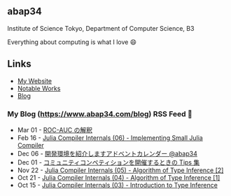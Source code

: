 ## abap34

Institute of Science Tokyo, Department of Computer Science, B3

Everything about computing is what I love :smile:

## Links

- [My Website](https://www.abap34.com)
- [Notable Works](https://www.abap34.com/works)
- [Blog](https://www.abap34.com/blog)
 

### My Blog (https://www.abap34.com/blog) RSS Feed 📝 

<!-- feed start -->
- Mar 01 - [ROC-AUC の解釈](https://abap34.com/posts/auc.html)
- Feb 16 - [Julia Compiler Internals (06) - Implementing Small Julia Compiler](https://abap34.com/posts/jci_06.html)
- Dec 06 - [開発環境を紹介しますアドベントカレンダー @abap34](https://abap34.com/posts/devenv_advent.html)
- Dec 01 - [コミュニティコンペティションを開催するときの Tips 集](https://abap34.com/posts/community_competetion_tips.html)
- Nov 22 - [Julia Compiler Internals (05) - Algorithm of Type Inference [2]](https://abap34.com/posts/jci_05.html)
- Oct 21 - [Julia Compiler Internals (04) - Algorithm of Type Inference [1]](https://abap34.com/posts/jci_04.html)
- Oct 15 - [Julia Compiler Internals (03) - Introduction to Type Inference ](https://abap34.com/posts/jci_03.html)
<!-- feed end -->
